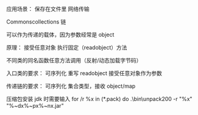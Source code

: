应用场景：
保存在文件里
网络传输

Commonscollections 链

可以作为传递的载体，因为参数经常是 object

原理：
接受任意对象
执行固定（readobject）方法

不同类的同名函数任意方法调用（反射/动态加载字节码）

入口类的要求：
可序列化
重写 readobject
接受任意对象作为参数

传递链的要求：
可序列化
集合类型，接收 object/map

压缩包安装 jdk 时需要输入
for /r %x in (\*.pack) do .\bin\unpack200 -r "%x" "%~dx%~px%~nx.jar"

